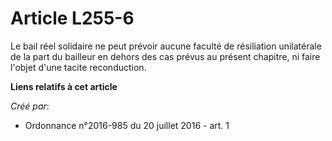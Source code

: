 # Article L255-6

Le bail réel solidaire ne peut prévoir aucune faculté de résiliation unilatérale de la part du bailleur en dehors des cas
prévus au présent chapitre, ni faire l'objet d'une tacite reconduction.

**Liens relatifs à cet article**

_Créé par_:

  - Ordonnance n°2016-985 du 20 juillet 2016 - art. 1
